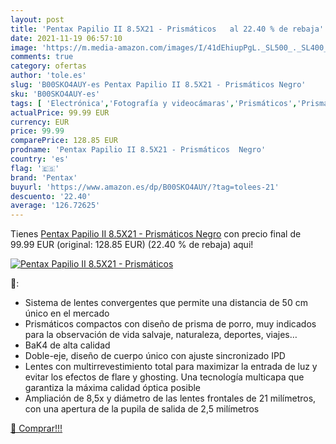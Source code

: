 ```yaml
---
layout: post
title: 'Pentax Papilio II 8.5X21 - Prismáticos   al 22.40 % de rebaja'
date: 2021-11-19 06:57:10
image: 'https://m.media-amazon.com/images/I/41dEhiupPgL._SL500_._SL400_.jpg'
comments: true
category: ofertas
author: 'tole.es'
slug: 'B00SKO4AUY-es Pentax Papilio II 8.5X21 - Prismáticos Negro'
sku: 'B00SKO4AUY-es'
tags: [ 'Electrónica','Fotografía y videocámaras','Prismáticos','Prismáticos, telescopios y óptica','pentax', ]
actualPrice: 99.99 EUR
currency: EUR
price: 99.99
comparePrice: 128.85 EUR
prodname: 'Pentax Papilio II 8.5X21 - Prismáticos  Negro'
country: 'es'
flag: '🇪🇸'
brand: 'Pentax'
buyurl: 'https://www.amazon.es/dp/B00SKO4AUY/?tag=tolees-21'
descuento: '22.40'
average: '126.72625'
---
```


Tienes [Pentax Papilio II 8.5X21 - Prismáticos  Negro](https://www.amazon.es/dp/B00SKO4AUY/?tag=tolees-21) con precio final de  99.99 EUR (original: 128.85 EUR) (22.40 %  de rebaja) aqui!

[![Pentax Papilio II 8.5X21 - Prismáticos  ](https://m.media-amazon.com/images/I/41dEhiupPgL._SL500_._SL400_.jpg)](https://www.amazon.es/dp/B00SKO4AUY/?tag=tolees-21)

🔎:

- Sistema de lentes convergentes que permite una distancia de 50 cm único en el mercado
- Prismáticos compactos con diseño de prisma de porro, muy indicados para la observación de vida salvaje, naturaleza, deportes, viajes…
- BaK4 de alta calidad
- Doble-eje, diseño de cuerpo único con ajuste sincronizado IPD
- Lentes con multirrevestimiento total para maximizar la entrada de luz y evitar los efectos de flare y ghosting. Una tecnología multicapa que garantiza la máxima calidad óptica posible
- Ampliación de 8,5x y diámetro de las lentes frontales de 21 milímetros, con una apertura de la pupila de salida de 2,5 milímetros

[🛒 Comprar!!!](https://www.amazon.es/dp/B00SKO4AUY/?tag=tolees-21)
